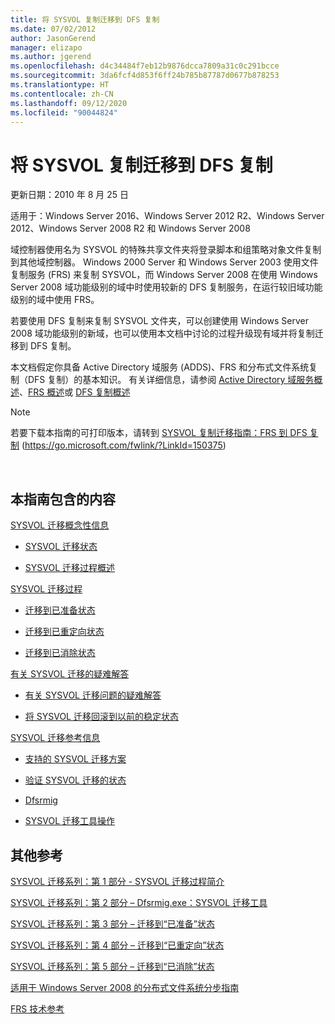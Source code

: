 ```yaml
---
title: 将 SYSVOL 复制迁移到 DFS 复制
ms.date: 07/02/2012
author: JasonGerend
manager: elizapo
ms.author: jgerend
ms.openlocfilehash: d4c34484f7eb12b9876dcca7809a31c0c291bcce
ms.sourcegitcommit: 3da6fcf4d853f6ff24b785b87787d0677b878253
ms.translationtype: HT
ms.contentlocale: zh-CN
ms.lasthandoff: 09/12/2020
ms.locfileid: "90044824"
---
```

# <a name="migrate-sysvol-replication-to-dfs-replication"></a>将 SYSVOL 复制迁移到 DFS 复制


更新日期：2010 年 8 月 25 日

适用于：Windows Server 2016、Windows Server 2012 R2、Windows Server 2012、Windows Server 2008 R2 和 Windows Server 2008

域控制器使用名为 SYSVOL 的特殊共享文件夹将登录脚本和组策略对象文件复制到其他域控制器。 Windows 2000 Server 和 Windows Server 2003 使用文件复制服务 (FRS) 来复制 SYSVOL，而 Windows Server 2008 在使用 Windows Server 2008 域功能级别的域中时使用较新的 DFS 复制服务，在运行较旧域功能级别的域中使用 FRS。

若要使用 DFS 复制来复制 SYSVOL 文件夹，可以创建使用 Windows Server 2008 域功能级别的新域，也可以使用本文档中讨论的过程升级现有域并将复制迁移到 DFS 复制。

本文档假定你具备 Active Directory 域服务 (ADDS)、FRS 和分布式文件系统复制（DFS 复制）的基本知识。 有关详细信息，请参阅 [Active Directory 域服务概述](https://go.microsoft.com/fwlink/?linkid=147787)、[FRS 概述](https://go.microsoft.com/fwlink/?linkid=121763)或 [DFS 复制概述](https://go.microsoft.com/fwlink/?linkid=121762)


> [!NOTE]
> 若要下载本指南的可打印版本，请转到 <a href="https://go.microsoft.com/fwlink/?linkid=150375">SYSVOL 复制迁移指南：FRS 到 DFS 复制</a> (https://go.microsoft.com/fwlink/?LinkId=150375)
<br>


## <a name="in-this-guide"></a>本指南包含的内容

[SYSVOL 迁移概念性信息](/previous-versions/windows/it-pro/windows-server-2008-r2-and-2008/dd640170(v=ws.10))

  - [SYSVOL 迁移状态](/previous-versions/windows/it-pro/windows-server-2008-r2-and-2008/dd641052(v=ws.10))

  - [SYSVOL 迁移过程概述](/previous-versions/windows/it-pro/windows-server-2008-r2-and-2008/dd639809(v=ws.10))


[SYSVOL 迁移过程](/previous-versions/windows/it-pro/windows-server-2008-r2-and-2008/dd639860(v=ws.10))

  - [迁移到已准备状态](/previous-versions/windows/it-pro/windows-server-2008-r2-and-2008/dd641193(v=ws.10))

  - [迁移到已重定向状态](/previous-versions/windows/it-pro/windows-server-2008-r2-and-2008/dd641340(v=ws.10))

  - [迁移到已消除状态](/previous-versions/windows/it-pro/windows-server-2008-r2-and-2008/dd640254(v=ws.10))


[有关 SYSVOL 迁移的疑难解答](/previous-versions/windows/it-pro/windows-server-2008-r2-and-2008/dd640395(v=ws.10))

  - [有关 SYSVOL 迁移问题的疑难解答](/previous-versions/windows/it-pro/windows-server-2008-r2-and-2008/dd639976(v=ws.10))

  - [将 SYSVOL 迁移回滚到以前的稳定状态](/previous-versions/windows/it-pro/windows-server-2008-r2-and-2008/dd640509(v=ws.10))


[SYSVOL 迁移参考信息](/previous-versions/windows/it-pro/windows-server-2008-r2-and-2008/dd640293(v=ws.10))

  - [支持的 SYSVOL 迁移方案](/previous-versions/windows/it-pro/windows-server-2008-r2-and-2008/dd639854(v=ws.10))

  - [验证 SYSVOL 迁移的状态](/previous-versions/windows/it-pro/windows-server-2008-r2-and-2008/dd639789(v=ws.10))

  - [Dfsrmig](/previous-versions/windows/it-pro/windows-server-2008-r2-and-2008/dd641227(v=ws.10))

  - [SYSVOL 迁移工具操作](/previous-versions/windows/it-pro/windows-server-2008-r2-and-2008/dd639712(v=ws.10))


## <a name="additional-references"></a>其他参考

[SYSVOL 迁移系列：第 1 部分 - SYSVOL 迁移过程简介](https://techcommunity.microsoft.com/t5/storage-at-microsoft/sysvol-migration-series-part-1-8211-introduction-to-the-sysvol/ba-p/423456)

[SYSVOL 迁移系列：第 2 部分 – Dfsrmig.exe：SYSVOL 迁移工具](https://techcommunity.microsoft.com/t5/storage-at-microsoft/sysvol-migration-series-part-2-8211-dfsrmig-exe-the-sysvol/ba-p/423470)

[SYSVOL 迁移系列：第 3 部分 – 迁移到“已准备”状态](https://techcommunity.microsoft.com/t5/storage-at-microsoft/sysvol-migration-series-part-3-migrating-to-the-prepared-state/ba-p/423503)

[SYSVOL 迁移系列：第 4 部分 – 迁移到“已重定向”状态](https://techcommunity.microsoft.com/t5/storage-at-microsoft/sysvol-migration-series-part-4-8211-migrating-to-the-8216/ba-p/423514)

[SYSVOL 迁移系列：第 5 部分 – 迁移到“已消除”状态](https://techcommunity.microsoft.com/t5/storage-at-microsoft/sysvol-migration-series-part-5-8211-migrating-to-the-8216/ba-p/423516)

[适用于 Windows Server 2008 的分布式文件系统分步指南](https://docs.microsoft.com/previous-versions/windows/it-pro/windows-server-2008-R2-and-2008/cc732863(v=ws.10))

[FRS 技术参考](https://docs.microsoft.com/previous-versions/windows/it-pro/windows-server-2003/cc759297(v=ws.10))
